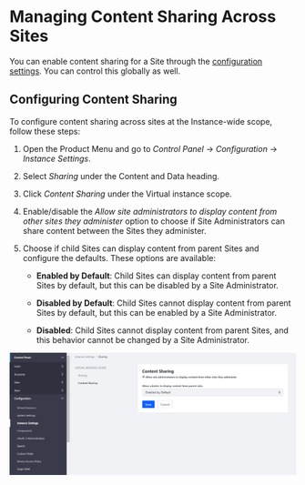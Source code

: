 # Managing Content Sharing Across Sites
<!-- What IS content sharing? What does this mean? What is the default setting and what would changing that allow/disallow? -->

You can enable content sharing for a Site through the [configuration settings](../site-settings-ui-reference.md#advanced). You can control this globally as well.

## Configuring Content Sharing

To configure content sharing across sites at the Instance-wide scope, follow these steps:

1. Open the Product Menu and go to *Control Panel* &rarr; *Configuration* &rarr; *Instance Settings*.
1. Select *Sharing* under the Content and Data heading.
1. Click *Content Sharing* under the Virtual instance scope.
1. Enable/disable the *Allow site administrators to display content from other sites they administer* option to choose if Site Administrators can share content between the Sites they administer.
1. Choose if child Sites can display content from parent Sites and configure the defaults. These options are available:

    * **Enabled by Default**: Child Sites can display content from parent Sites by default, but this can be disabled by a Site Administrator.

    * **Disabled by Default**: Child Sites cannot display content from parent Sites by default, but this can be enabled by a Site Administrator.

    * **Disabled**: Child Sites cannot display content from parent Sites, and this behavior cannot be changed by a Site Administrator.

![You can configure content sharing globally from Instance Settings.](./managing-content-sharing-globally/images/01.png)
